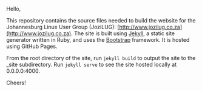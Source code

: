 Hello,

This repository contains the source files needed to build the website
for the Johannesburg Linux User Group (JoziLUG):
[http://www.jozilug.co.za](http://www.jozilug.co.za).  The site is
built using [Jekyll](http://jekyllrb.com/), a static site generator
written in Ruby, and uses the [Bootstrap](http://getbootstrap.com/)
framework.  It is hosted using GitHub Pages.

From the root directory of the site, run ``jekyll build`` to output
the site to the _site subdirectory.  Run ``jekyll serve`` to see the
site hosted locally at 0.0.0.0:4000.

Cheers!